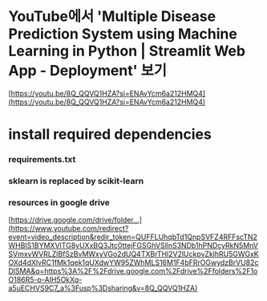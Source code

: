 # YouTube에서 'Multiple Disease Prediction System using Machine Learning in Python | Streamlit Web App - Deployment' 보기


[https://youtu.be/8Q_QQVQ1HZA?si=ENAvYcm6a212HMQ4](https://youtu.be/8Q_QQVQ1HZA?si=ENAvYcm6a212HMQ4)

# install required dependencies

### requirements.txt

### sklearn is replaced by scikit-learn

### resources in google drive

[https://drive.google.com/drive/folder...](https://www.youtube.com/redirect?event=video_description&redir_token=QUFFLUhqbTd1QnpSVFZ4RFFscTN2WHBIS1BYMXVITG8yUXxBQ3Jtc0ttejFGSGhVSllnS3NDb1hPNDcyRkN5MnVSVmxvWVRLZlBfSzBvMWxyVGo2dUQ4TXBrTHl2V2lUckpvZklhRU5GWGxKOXd4dXlvRC1fMk1qek1qUXdwYW95ZWhMLS16M1F4bFRrOGwydzBrVU82cDlSMA&q=https%3A%2F%2Fdrive.google.com%2Fdrive%2Ffolders%2F1oO186R5-p-AIH5OkXq-a5uECHVS9C7_a%3Fusp%3Dsharing&v=8Q_QQVQ1HZA)
